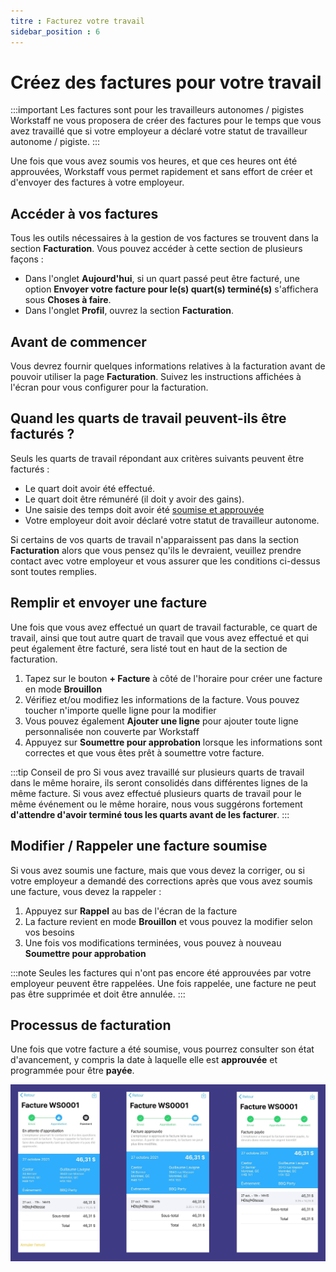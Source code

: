 ```yaml
---
titre : Facturez votre travail
sidebar_position : 6
---
```


# Créez des factures pour votre travail

:::important Les factures sont pour les travailleurs autonomes / pigistes
Workstaff ne vous proposera de créer des factures pour le temps que vous avez travaillé que si votre employeur a déclaré votre statut de travailleur autonome / pigiste.
:::

Une fois que vous avez soumis vos heures, et que ces heures ont été approuvées, Workstaff vous permet rapidement et sans effort de créer et d'envoyer des factures à votre employeur.

## Accéder à vos factures

Tous les outils nécessaires à la gestion de vos factures se trouvent dans la section **Facturation**. Vous pouvez accéder à cette section de plusieurs façons :

- Dans l'onglet **Aujourd'hui**, si un quart passé peut être facturé, une option **Envoyer votre facture pour le(s) quart(s) terminé(s)** s'affichera sous **Choses à faire**.
- Dans l'onglet **Profil**, ouvrez la section **Facturation**.

## Avant de commencer

Vous devrez fournir quelques informations relatives à la facturation avant de pouvoir utiliser la page **Facturation**. Suivez les instructions affichées à l'écran pour vous configurer pour la facturation.

## Quand les quarts de travail peuvent-ils être facturés ?

Seuls les quarts de travail répondant aux critères suivants peuvent être facturés :

- Le quart doit avoir été effectué.
- Le quart doit être rémunéré (il doit y avoir des gains).
- Une saisie des temps doit avoir été [soumise et approuvée](./manage-your-time/report-your-time.md)
- Votre employeur doit avoir déclaré votre statut de travailleur autonome.

Si certains de vos quarts de travail n'apparaissent pas dans la section **Facturation** alors que vous pensez qu'ils le devraient, veuillez prendre contact avec votre employeur et vous assurer que les conditions ci-dessus sont toutes remplies.

## Remplir et envoyer une facture

Une fois que vous avez effectué un quart de travail facturable, ce quart de travail, ainsi que tout autre quart de travail que vous avez effectué et qui peut également être facturé, sera listé tout en haut de la section de facturation.

1. Tapez sur le bouton **+ Facture** à côté de l'horaire pour créer une facture en mode **Brouillon**
2. Vérifiez et/ou modifiez les informations de la facture. Vous pouvez toucher n'importe quelle ligne pour la modifier
3. Vous pouvez également **Ajouter une ligne** pour ajouter toute ligne personnalisée non couverte par Workstaff
4. Appuyez sur **Soumettre pour approbation** lorsque les informations sont correctes et que vous êtes prêt à soumettre votre facture.

:::tip Conseil de pro
Si vous avez travaillé sur plusieurs quarts de travail dans le même horaire, ils seront consolidés dans différentes lignes de la même facture. Si vous avez effectué plusieurs quarts de travail pour le même événement ou le même horaire, nous vous suggérons fortement **d'attendre d'avoir terminé tous les quarts avant de les facturer**.
:::

## Modifier / Rappeler une facture soumise

Si vous avez soumis une facture, mais que vous devez la corriger, ou si votre employeur a demandé des corrections après que vous avez soumis une facture, vous devez la rappeler :

1. Appuyez sur **Rappel** au bas de l'écran de la facture
2. La facture revient en mode **Brouillon** et vous pouvez la modifier selon vos besoins
3. Une fois vos modifications terminées, vous pouvez à nouveau **Soumettre pour approbation**

:::note
Seules les factures qui n'ont pas encore été approuvées par votre employeur peuvent être rappelées. Une fois rappelée, une facture ne peut pas être supprimée et doit être annulée.
:::

## Processus de facturation
Une fois que votre facture a été soumise, vous pourrez consulter son état d'avancement, y compris la date à laquelle elle est **approuvée** et programmée pour être **payée**.

![processus_de_facturation.png](Images/processus-facturation.png)
